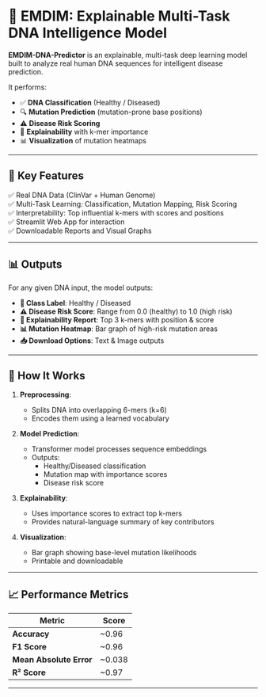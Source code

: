 # 🧬 EMDIM: Explainable Multi-Task DNA Intelligence Model

**EMDIM-DNA-Predictor** is an explainable, multi-task deep learning model built to analyze real human DNA sequences for intelligent disease prediction.

It performs:
- ✅ **DNA Classification** (Healthy / Diseased)
- 🔍 **Mutation Prediction** (mutation-prone base positions)
- ⚠️ **Disease Risk Scoring**
- 🧠 **Explainability** with k-mer importance
- 📊 **Visualization** of mutation heatmaps

---

## 📌 Key Features

✅ Real DNA Data (ClinVar + Human Genome)  
✅ Multi-Task Learning: Classification, Mutation Mapping, Risk Scoring  
✅ Interpretability: Top influential k-mers with scores and positions  
✅ Streamlit Web App for interaction  
✅ Downloadable Reports and Visual Graphs

---

## 📊 Outputs

For any given DNA input, the model outputs:

- **📘 Class Label**: Healthy / Diseased
- **⚠️ Disease Risk Score**: Range from 0.0 (healthy) to 1.0 (high risk)
- **🧠 Explainability Report**: Top 3 k-mers with position & score
- **📊 Mutation Heatmap**: Bar graph of high-risk mutation areas
- **📥 Download Options**: Text & Image outputs

---

## 🔬 How It Works

1. **Preprocessing**:
   - Splits DNA into overlapping 6-mers (k=6)
   - Encodes them using a learned vocabulary

2. **Model Prediction**:
   - Transformer model processes sequence embeddings
   - Outputs:
     - Healthy/Diseased classification
     - Mutation map with importance scores
     - Disease risk score

3. **Explainability**:
   - Uses importance scores to extract top k-mers
   - Provides natural-language summary of key contributors

4. **Visualization**:
   - Bar graph showing base-level mutation likelihoods
   - Printable and downloadable

---

## 📈 Performance Metrics

| Metric                  | Score   |
|-------------------------|---------|
| **Accuracy**            | ~0.96   |
| **F1 Score**            | ~0.96   |
| **Mean Absolute Error** | ~0.038  |
| **R² Score**            | ~0.97   |

---

